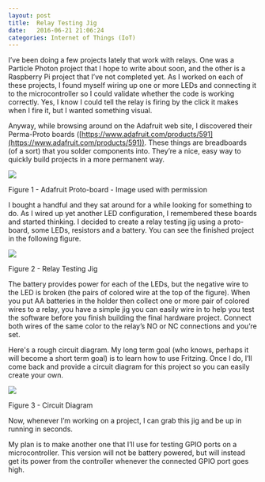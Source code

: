 ```yaml
---
layout: post
title:  Relay Testing Jig
date:   2016-06-21 21:06:24
categories: Internet of Things (IoT)
---
```

I’ve been doing a few projects lately that work with relays. One was a Particle Photon project that I hope to write about soon, and the other is a Raspberry Pi project that I’ve not completed yet. As I worked on each of these projects, I found myself wiring up one or more LEDs and connecting it to the microcontroller so I could validate whether the code is working correctly. Yes, I know I could tell the relay is firing by the click it makes when I fire it, but I wanted something visual.

Anyway, while browsing around on the Adafruit web site, I discovered their Perma-Proto boards ([https://www.adafruit.com/products/591](https://www.adafruit.com/products/591)). These things are breadboards (of a sort) that you solder components into. They’re a nice, easy way to quickly build projects in a more permanent way.

![](images/stories/2016/adafruit-perma-proto-board.png)

Figure 1 - Adafruit Proto-board - Image used with permission

I bought a handful and they sat around for a while looking for something to do. As I wired up yet another LED configuration, I remembered these boards and started thinking. I decided to create a relay testing jig using a proto-board, some LEDs, resistors and a battery. You can see the finished project in the following figure.

![](images/stories/2016/relay-testing-jig-cropped-640.png)

Figure 2 - Relay Testing Jig

The battery provides power for each of the LEDs, but the negative wire to the LED is broken (the pairs of colored wire at the top of the figure). When you put AA batteries in the holder then collect one or more pair of colored wires to a relay, you have a simple jig you can easily wire in to help you test the software before you finish building the final hardware project. Connect both wires of the same color to the relay’s NO or NC connections and you’re set.

Here's a rough circuit diagram. My long term goal (who knows, perhaps it will become a short term goal) is to learn how to use Fritzing. Once I do, I’ll come back and provide a circuit diagram for this project so you can easily create your own.

![](images/stories/2016/relay-testing-jig.png)

Figure 3 - Circuit Diagram

Now, whenever I’m working on a project, I can grab this jig and be up in running in seconds.

My plan is to make another one that I’ll use for testing GPIO ports on a microcontroller. This version will not be battery powered, but will instead get its power from the controller whenever the connected GPIO port goes high.
